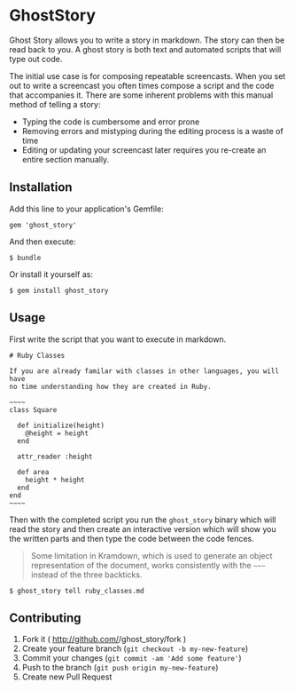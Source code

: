 # GhostStory

Ghost Story allows you to write a story in markdown. The story can then be
read back to you. A ghost story is both text and automated scripts that will
type out code.

The initial use case is for composing repeatable screencasts. When you set out
to write a screencast you often times compose a script and the code that
accompanies it. There are some inherent problems with this manual method of
telling a story:

- Typing the code is cumbersome and error prone
- Removing errors and mistyping during the editing process is a waste of time
- Editing or updating your screencast later requires you re-create an entire section manually.

## Installation

Add this line to your application's Gemfile:

    gem 'ghost_story'

And then execute:

    $ bundle

Or install it yourself as:

    $ gem install ghost_story

## Usage

First write the script that you want to execute in markdown.

    # Ruby Classes

    If you are already familar with classes in other languages, you will have
    no time understanding how they are created in Ruby.

    ~~~~
    class Square

      def initialize(height)
        @height = height
      end

      attr_reader :height

      def area
        height * height
      end
    end
    ~~~~

Then with the completed script you run the `ghost_story` binary which will
read the story and then create an interactive version which will show you the
written parts and then type the code between the code fences.

> Some limitation in Kramdown, which is used to generate an object representation
> of the document, works consistently with the `~~~` instead of the three backticks.

```
$ ghost_story tell ruby_classes.md
```

## Contributing

1. Fork it ( http://github.com/<my-github-username>/ghost_story/fork )
2. Create your feature branch (`git checkout -b my-new-feature`)
3. Commit your changes (`git commit -am 'Add some feature'`)
4. Push to the branch (`git push origin my-new-feature`)
5. Create new Pull Request
